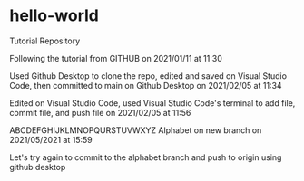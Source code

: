 # hello-world
Tutorial Repository

Following the tutorial from GITHUB on 2021/01/11 at 11:30

Used Github Desktop to clone the repo, edited and saved on Visual Studio Code, then committed to main on Github Desktop on 2021/02/05 at 11:34

Edited on Visual Studio Code, used Visual Studio Code's terminal to add file, commit file, and push file on 2021/02/05 at 11:56

ABCDEFGHIJKLMNOPQURSTUVWXYZ Alphabet on new branch on 2021/05/2021 at 15:59

Let's try again to commit to the alphabet branch and push to origin using github desktop